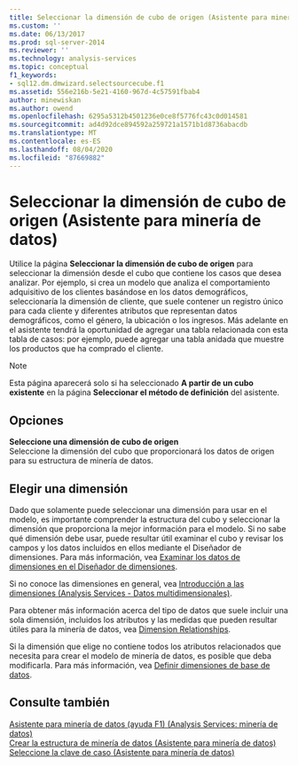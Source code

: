 ```yaml
---
title: Seleccionar la dimensión de cubo de origen (Asistente para minería de datos) | Microsoft Docs
ms.custom: ''
ms.date: 06/13/2017
ms.prod: sql-server-2014
ms.reviewer: ''
ms.technology: analysis-services
ms.topic: conceptual
f1_keywords:
- sql12.dm.dmwizard.selectsourcecube.f1
ms.assetid: 556e216b-5e21-4160-967d-4c57591fbab4
author: minewiskan
ms.author: owend
ms.openlocfilehash: 6295a5312b4501236e0ce8f5776fc43c0d014581
ms.sourcegitcommit: ad4d92dce894592a259721a1571b1d8736abacdb
ms.translationtype: MT
ms.contentlocale: es-ES
ms.lasthandoff: 08/04/2020
ms.locfileid: "87669882"
---
```

# <a name="select-the-source-cube-dimension-data-mining-wizard"></a>Seleccionar la dimensión de cubo de origen (Asistente para minería de datos)
  Utilice la página **Seleccionar la dimensión de cubo de origen** para seleccionar la dimensión desde el cubo que contiene los casos que desea analizar. Por ejemplo, si crea un modelo que analiza el comportamiento adquisitivo de los clientes basándose en los datos demográficos, seleccionaría la dimensión de cliente, que suele contener un registro único para cada cliente y diferentes atributos que representan datos demográficos, como el género, la ubicación o los ingresos. Más adelante en el asistente tendrá la oportunidad de agregar una tabla relacionada con esta tabla de casos: por ejemplo, puede agregar una tabla anidada que muestre los productos que ha comprado el cliente.  
  
> [!NOTE]  
>  Esta página aparecerá solo si ha seleccionado **A partir de un cubo existente** en la página **Seleccionar el método de definición** del asistente.  
  
## <a name="options"></a>Opciones  
 **Seleccione una dimensión de cubo de origen**  
 Seleccione la dimensión del cubo que proporcionará los datos de origen para su estructura de minería de datos.  
  
## <a name="choosing-a-dimension"></a>Elegir una dimensión  
 Dado que solamente puede seleccionar una dimensión para usar en el modelo, es importante comprender la estructura del cubo y seleccionar la dimensión que proporciona la mejor información para el modelo. Si no sabe qué dimensión debe usar, puede resultar útil examinar el cubo y revisar los campos y los datos incluidos en ellos mediante el Diseñador de dimensiones. Para más información, vea [Examinar los datos de dimensiones en el Diseñador de dimensiones](multidimensional-models/database-dimensions-browse-dimension-data-in-dimension-designer.md).  
  
 Si no conoce las dimensiones en general, vea [Introducción a las dimensiones &#40;Analysis Services - Datos multidimensionales&#41;](multidimensional-models-olap-logical-dimension-objects/dimensions-analysis-services-multidimensional-data.md).  
  
 Para obtener más información acerca del tipo de datos que suele incluir una sola dimensión, incluidos los atributos y las medidas que pueden resultar útiles para la minería de datos, vea [Dimension Relationships](multidimensional-models-olap-logical-cube-objects/dimension-relationships.md).  
  
 Si la dimensión que elige no contiene todos los atributos relacionados que necesita para crear el modelo de minería de datos, es posible que deba modificarla. Para más información, vea [Definir dimensiones de base de datos](multidimensional-models/define-database-dimensions.md).  
  
## <a name="see-also"></a>Consulte también  
 [Asistente para minería de datos (ayuda F1) &#40;Analysis Services: minería de datos&#41;](data-mining-wizard-f1-help-analysis-services-data-mining.md)   
 [Crear la estructura de minería de datos &#40;Asistente para minería de datos&#41;](create-the-data-mining-structure-data-mining-wizard.md)   
 [Seleccione la clave de caso &#40;Asistente para minería de datos&#41;](select-the-case-key-data-mining-wizard.md)  
  
  
